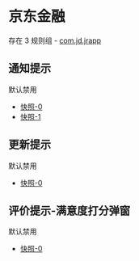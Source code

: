 # 京东金融

存在 3 规则组 - [com.jd.jrapp](/src/apps/com.jd.jrapp.ts)

## 通知提示

默认禁用

- [快照-0](https://i.gkd.li/import/13249998)
- [快照-1](https://i.gkd.li/import/13255656)

## 更新提示

默认禁用

- [快照-0](https://i.gkd.li/import/13628364)

## 评价提示-满意度打分弹窗

默认禁用

- [快照-0](https://i.gkd.li/import/13804561)
